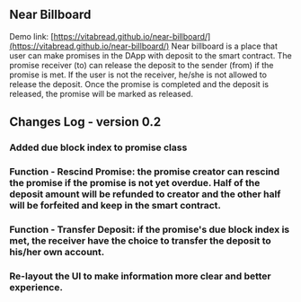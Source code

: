 ## Near Billboard

Demo link: [https://vitabread.github.io/near-billboard/](https://vitabread.github.io/near-billboard/)
Near billboard is a place that user can make promises in the DApp with deposit to the smart contract. The promise receiver (to) can release the deposit to the sender (from) if the promise is met. If the user is not the receiver, he/she is not allowed to release the deposit. Once the promise is completed and the deposit is released, the promise will be marked as released.

## Changes Log - version 0.2

### Added due block index to promise class
### Function - Rescind Promise: the promise creator can rescind the promise if the promise is not yet overdue. Half of the deposit amount will be refunded to creator and the other half will be forfeited and keep in the smart contract.
### Function - Transfer Deposit: if the promise's due block index is met, the receiver have the choice to transfer the deposit to his/her own account.
### Re-layout the UI to make information more clear and better experience.

